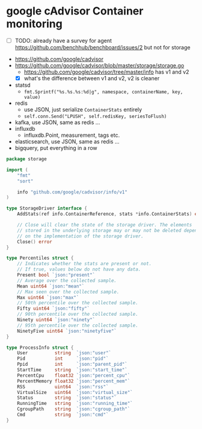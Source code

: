 # google cAdvisor Container monitoring

- [ ] TODO: already have a survey for agent https://github.com/benchhub/benchboard/issues/2 but not for storage
- https://github.com/google/cadvisor
- https://github.com/google/cadvisor/blob/master/storage/storage.go
  - https://github.com/google/cadvisor/tree/master/info has v1 and v2
  - [x] what's the difference between v1 and v2, v2 is cleaner
- statsd
  - `fmt.Sprintf("%s.%s.%s:%d|g", namespace, containerName, key, value)`
- redis
  - use JSON, just serialize `ContainerStats` entirely
  - `self.conn.Send("LPUSH", self.redisKey, seriesToFlush)` 
- kafka, use JSON, same as redis ...
- influxdb
  - influxdb.Point, measurement, tags etc.
- elasticsearch, use JSON, same as redis ...
- bigquery, put everything in a row

````go
package storage

import (
	"fmt"
	"sort"

	info "github.com/google/cadvisor/info/v1"
)

type StorageDriver interface {
	AddStats(ref info.ContainerReference, stats *info.ContainerStats) error

	// Close will clear the state of the storage driver. The elements
	// stored in the underlying storage may or may not be deleted depending
	// on the implementation of the storage driver.
	Close() error
}
````

````go
type Percentiles struct {
	// Indicates whether the stats are present or not.
	// If true, values below do not have any data.
	Present bool `json:"present"`
	// Average over the collected sample.
	Mean uint64 `json:"mean"`
	// Max seen over the collected sample.
	Max uint64 `json:"max"`
	// 50th percentile over the collected sample.
	Fifty uint64 `json:"fifty"`
	// 90th percentile over the collected sample.
	Ninety uint64 `json:"ninety"`
	// 95th percentile over the collected sample.
	NinetyFive uint64 `json:"ninetyfive"`
}

type ProcessInfo struct {
	User          string  `json:"user"`
	Pid           int     `json:"pid"`
	Ppid          int     `json:"parent_pid"`
	StartTime     string  `json:"start_time"`
	PercentCpu    float32 `json:"percent_cpu"`
	PercentMemory float32 `json:"percent_mem"`
	RSS           uint64  `json:"rss"`
	VirtualSize   uint64  `json:"virtual_size"`
	Status        string  `json:"status"`
	RunningTime   string  `json:"running_time"`
	CgroupPath    string  `json:"cgroup_path"`
	Cmd           string  `json:"cmd"`
}
````